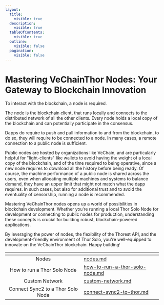 ```yaml
---
layout:
  title:
    visible: true
  description:
    visible: true
  tableOfContents:
    visible: true
  outline:
    visible: false
  pagination:
    visible: false
---
```


# Mastering VeChainThor Nodes: Your Gateway to Blockchain Innovation

To interact with the blockchain, a node is required.&#x20;

The node is the blockchain client, that runs locally and connects to the distributed network of all the other clients. Every node holds a local copy of the blockchain and can potentially participate in the consensus.&#x20;

Dapps do require to push and pull information to and from the blockchain, to do so, they will require to be connected to a node. In many cases, a remote connection to a public node is sufficient.&#x20;

Public nodes are hosted by organizations like VeChain, and are particularly helpful for "light-clients" like wallets to avoid having the weight of a local copy of the blockchain, and of the time required to being operative, since a new node requires to download all the history before being ready. Of course, the machine performance of a public node is shared across the users, even when allocating multiple machines and systems to balance demand, they have an upper limit that might not match what the dapp requires. In such cases, but also for additional trust and to avoid the eventuality of censorship, running a node is recommended.

Mastering VeChainThor nodes opens up a world of possibilities in blockchain development. Whether you're running a local Thor Solo Node for development or connecting to public nodes for production, understanding these concepts is crucial for building robust, blockchain-powered applications.

By leveraging the power of nodes, the flexibility of the Thorest API, and the development-friendly environment of Thor Solo, you're well-equipped to innovate on the VeChainThor blockchain. Happy building!

<table data-view="cards"><thead><tr><th align="center"></th><th data-hidden data-card-target data-type="content-ref"></th></tr></thead><tbody><tr><td align="center">Nodes</td><td><a href="nodes.md">nodes.md</a></td></tr><tr><td align="center">How to run a Thor Solo Node</td><td><a href="how-to-run-a-thor-solo-node.md">how-to-run-a-thor-solo-node.md</a></td></tr><tr><td align="center">Custom Network</td><td><a href="custom-network.md">custom-network.md</a></td></tr><tr><td align="center">Connect Sync2 to a Thor Solo Node</td><td><a href="connect-sync2-to-thor.md">connect-sync2-to-thor.md</a></td></tr></tbody></table>
